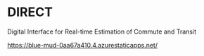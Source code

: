 # DIRECT
 Digital Interface for Real-time Estimation of Commute and Transit

 https://blue-mud-0aa67a410.4.azurestaticapps.net/
